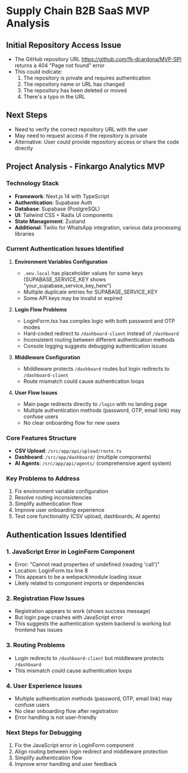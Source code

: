 # Supply Chain B2B SaaS MVP Analysis

## Initial Repository Access Issue
- The GitHub repository URL https://github.com/fk-dcardona/MVP-SPI returns a 404 "Page not found" error
- This could indicate:
  1. The repository is private and requires authentication
  2. The repository name or URL has changed
  3. The repository has been deleted or moved
  4. There's a typo in the URL

## Next Steps
- Need to verify the correct repository URL with the user
- May need to request access if the repository is private
- Alternative: User could provide repository access or share the code directly



## Project Analysis - Finkargo Analytics MVP

### Technology Stack
- **Framework**: Next.js 14 with TypeScript
- **Authentication**: Supabase Auth
- **Database**: Supabase (PostgreSQL)
- **UI**: Tailwind CSS + Radix UI components
- **State Management**: Zustand
- **Additional**: Twilio for WhatsApp integration, various data processing libraries

### Current Authentication Issues Identified

1. **Environment Variables Configuration**
   - `.env.local` has placeholder values for some keys (SUPABASE_SERVICE_KEY shows "your_supabase_service_key_here")
   - Multiple duplicate entries for SUPABASE_SERVICE_KEY
   - Some API keys may be invalid or expired

2. **Login Flow Problems**
   - LoginForm.tsx has complex logic with both password and OTP modes
   - Hard-coded redirect to `/dashboard-client` instead of `/dashboard`
   - Inconsistent routing between different authentication methods
   - Console logging suggests debugging authentication issues

3. **Middleware Configuration**
   - Middleware protects `/dashboard` routes but login redirects to `/dashboard-client`
   - Route mismatch could cause authentication loops

4. **User Flow Issues**
   - Main page redirects directly to `/login` with no landing page
   - Multiple authentication methods (password, OTP, email link) may confuse users
   - No clear onboarding flow for new users

### Core Features Structure
- **CSV Upload**: `/src/app/api/upload/route.ts`
- **Dashboard**: `/src/app/dashboard/` (multiple components)
- **AI Agents**: `/src/app/api/agents/` (comprehensive agent system)

### Key Problems to Address
1. Fix environment variable configuration
2. Resolve routing inconsistencies
3. Simplify authentication flow
4. Improve user onboarding experience
5. Test core functionality (CSV upload, dashboards, AI agents)


## Authentication Issues Identified

### 1. JavaScript Error in LoginForm Component
- Error: "Cannot read properties of undefined (reading 'call')"
- Location: LoginForm.tsx line 8
- This appears to be a webpack/module loading issue
- Likely related to component imports or dependencies

### 2. Registration Flow Issues
- Registration appears to work (shows success message)
- But login page crashes with JavaScript error
- This suggests the authentication system backend is working but frontend has issues

### 3. Routing Problems
- Login redirects to `/dashboard-client` but middleware protects `/dashboard`
- This mismatch could cause authentication loops

### 4. User Experience Issues
- Multiple authentication methods (password, OTP, email link) may confuse users
- No clear onboarding flow after registration
- Error handling is not user-friendly

### Next Steps for Debugging
1. Fix the JavaScript error in LoginForm component
2. Align routing between login redirect and middleware protection
3. Simplify authentication flow
4. Improve error handling and user feedback

